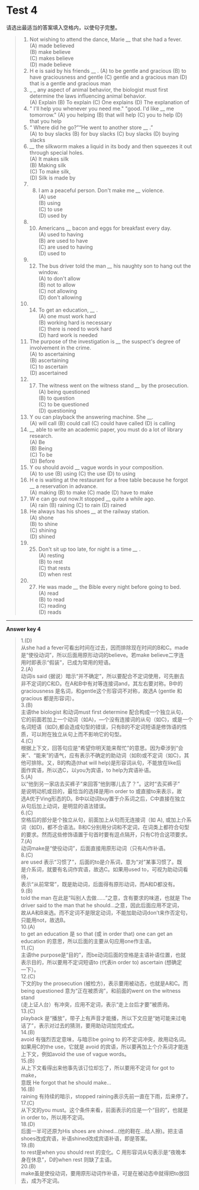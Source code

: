 # Test 4

请选出最适当的答案填入空格内，以使句子完整。

> 1. Not wishing to attend the dance, Marie _\_\__ that she had a fever.  
>    \(A\) made believed  
>    \(B\) make believe  
>    \(C\) makes believe  
>    \(D\) made believe  
> 2. H   e is said by his friends \_\_ .
>    \(A\) to be gentle and gracious
>    \(B\) to have graciousness and gentle
>    \(C\) gentle and a gracious man
>    \(D\) that is a gentle and gracious man  
> 3. \_   \_ any aspect of animal behavior, the biologist must first determine the laws influencing animal behavior.  
>    \(A\) Explain
>    \(B\) To explain
>    \(C\) One explains
>    \(D\) The explanation of
> 4. "   I'll help you whenever you need me."
>    "good. I'd like \_\_ me tomorrow."
>    \(A\) you helping
>    \(B\) that will help
>    \(C\) you to help
>    \(D\) that you help
> 5. “   Where did he go?”“He went to another store \_\_ .”  
>    \(A\) to buy slacks
>    \(B\) for buy slacks
>    \(C\) buy slacks
>    \(D\) buying slacks
> 6. _\_\__ the silkworm makes a liquid in its body and then squeezes it out through special holes.  
>    \(A\) It makes silk  
>    \(B\) Making silk  
>    \(C\) To make silk,  
>    \(D\) Silk is made by  
> 7. 8. I am a peaceful person. Don't make me _\_\__ violence.  
>    \(A\) use  
>    \(B\) using  
>    \(C\) to use  
>    \(D\) used by  
> 9. 10. Americans _\_\__ bacon and eggs for breakfast every day.  
>     \(A\) used to having  
>     \(B\) are used to have  
>     \(C\) are used to having  
>     \(D\) used to  
> 11. 12. The bus driver told the man _\_\__ his naughty son to hang out the window.  
>     \(A\) to don't allow  
>     \(B\) not to allow  
>     \(C\) not allowing  
>     \(D\) don't allowing  
> 13. 14. To get an education, _\_\__ .  
>     \(A\) one must work hard  
>     \(B\) working hard is necessary  
>     \(C\) there is need to work hard  
>     \(D\) hard work is needed  
> 15. The purpose of the investigation is _\_\__ the suspect's degree of involvement in the crime.  
>     \(A\) to ascertaining  
>     \(B\) ascertaining  
>     \(C\) to ascertain  
>     \(D\) ascertained  
> 16. 17. The witness went on the witness stand _\_\__ by the prosecution.  
>     \(A\) being questioned  
>     \(B\) to question  
>     \(C\) to be questioned  
>     \(D\) questioning  
> 18. Y    ou can playback the answering machine. She \_\_.  
>     \(A\) will call
>     \(B\) could call
>     \(C\) could have called
>     \(D\) is calling
> 19. _\_\__ able to write an academic paper, you must do a lot of library research.  
>     \(A\) Be  
>     \(B\) Being  
>     \(C\) To be  
>     \(D\) Before  
> 20. Y    ou should avoid \_\_ vague words in your composition.  
>     \(A\) to use
>     \(B\) using
>     \(C\) the use
>     \(D\) to using
> 21. H    e is waiting at the restaurant for a free table because he forgot \_\_ a reservation in advance.  
>     \(A\) making
>     \(B\) to make
>     \(C\) made
>     \(D\) have to make
> 22. W    e can go out now.It stopped \_\_ quite a while ago.  
>     \(A\) rain
>     \(B\) raining
>     \(C\) to rain
>     \(D\) rained
> 23. He always has his shoes _\_\__ at the railway station.  
>     \(A\) shone  
>     \(B\) to shine  
>     \(C\) shining  
>     \(D\) shined   
> 24. 25. Don't sit up too late, for night is a time _\_\__ .  
>     \(A\) resting  
>     \(B\) to rest  
>     \(C\) that rests  
>     \(D\) when rest  
> 26. 27. He was made _\_\__ the Bible every night before going to bed.  
>     \(A\) read  
>     \(B\) to read  
>     \(C\) reading  
>     \(D\) reads

---

**Answer key 4**

> 1.\(D\)  
> 从she had a fever可看出时间在过去，因而排除现在时间的B和C。made  
> 是“使役动词”，所以后面用原形动词的believe。若make believe二字连  
> 用时即表示“假装”，已成为常用的短语。  
> 2.\(A\)  
> 动词is said \(据说）暗示“并不确定”，所以要配合不定词使用，可先删去  
> 非不定词的C和D。在A和B中有对等连接词and，其左右要对称。B中的  
> graciousness 是名词，和gentle这个形容词不对称，故选A \(gentle 和  
> gracious 都是形容词）。  
> 3.\(B\)  
> 主语the biologist 和动词must first determine 配合构成一个独立从句，  
> 它的前面若加上一个动词（如A\)，—个没有连接词的从句（如C\)，或是一个  
> 名词短语（如D\),都会造成句型的错误，只有B的不定词短语是修饰语的性  
> 质，可以附在独立从句上而不影响它的句型。  
> 4.\(C\)  
> 根据上下文，回答句应是“希望你明天能来帮忙”的意思。因为牵涉到“会  
> 来”、“能来”的语气，应有表示不确定的助动词（如B\)或不定词（如C\)，其  
> 他可排除。又，B的构造\(that will help\)是形容词从句，不能放在like后  
> 面作宾语，所以选C，以you为宾语，to help为宾语补语。  
> 5.\(A\)  
> 以“他到另一家店去买裤子”来回答“他到哪儿去了？”。这时“去买裤子”  
> 是说明动机或目的，最恰当的选择是用in order to 或直接to来表示，故  
> 选A优于Ving形态的D。B中以动词buy置于介系词之后，C中直接在独立  
> 从句后加上动词，是明显的语法错误。  
> 6.\(C\)  
> 空格后的部分是个独立从句，前面加上从句而无连接词（如 A\), 或加上介系  
> 词（如D\)，都不合语法。B和C分别用分词和不定词，在词类上都符合句型  
> 的要求。然而这些修饰语置于句首时要有逗点隔开，只有C符合这项要求。  
> 7.\(A\)  
> 动词make是“使役动词”，后面直接用原形动词（只有A\)作补语。  
> 8.\(C\)  
> are used 表示“习惯了”，后面的to是介系词，意为“对”某事习惯了。既  
> 是介系词，就要有名词作宾语，故选C。如果用used to，可视为助动词看待，  
> 表示“从前常常”，既是助动词，后面得有原形动词，而A和D都没有。  
> 9.\(B\)  
> told the man 在此是“叫别人去做……”之意，含有要求的味道，也就是 The  
> driver said to the man that he should...之意，因此后面应用不定词，  
> 故从A和B来选。而不定词不是限定动词，不能加助动词don’t来作否定句，  
> 只能用not，故选B。  
> 10.\(A\)  
> to get an education 是 so that \(或 in order that\) one can get an  
> education 的意思，所以后面的主要从句应用one作主语。  
> 11.\(C\)  
> 主语the purpose是“目的”，而be动词后面的空格是主语补语位置，也就  
> 表示目的，所以要用不定词短语to \(代表in order to\) ascertain \(想确定  
> 一下）。  
> 12.\(C\)  
> 下文的by the prosecution \(被检方\)，表示要用被动态，也就是A和C。而  
> being questioned 意为“正在被质询”，和前面的went on the witness stand  
> \(走上证人台）有冲突，应用不定词，表示“走上台后才要”被质询。  
> 13.\(C\)  
> playback 是“播放”，带子上有声音才能播，所以下文应是“她可能来过电  
> 话了”，表示对过去的猜测，要用助动词加完成式。  
> 14.\(B\)  
> avoid 有强烈否定意味，与暗示be going to 的不定词冲突，故用动名词。  
> 如果用C的the use，它就是 avoid 的宾语，所以要再加上个介系词才能连  
> 上下文，例如avoid the use of vague words。  
> 15.\(B\)  
> 从上下文看得出来他事先该订位却忘了，所以要用不定词 for got to make，  
> 意既 He forgot that he should make...  
> 16.\(B\)  
> raining 有持续的暗示，stopped raining表示先前一直在下雨，后来停了。  
> 17.\(C\)  
> 从下文的you must。这个条件来看，前面表示的应是一个“目的”，也就是  
> in order to，所以用不定词。  
> 18.\(D\)  
> 后面一半可还原为His shoes are shined...\(他的鞋在…给人擦\)。把主语  
> shoes改成宾语，补语shined改成宾语补语，即是答案。  
> 19.\(B\)  
> to rest是when you should rest 的变化。C 用形容词从句表示是“夜晚本  
> 身在休息”，D的when rest 则缺了主语。  
> 20.\(B\)  
> make虽是使役动词，要用原形动词作补语，可是在被动态中就得把to放回  
> 去，成为不定词。




